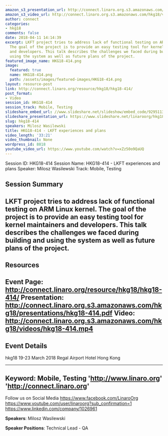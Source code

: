 ```yaml
---
amazon_s3_presentation_url: http://connect.linaro.org.s3.amazonaws.com/hkg18/presentations/hkg18-414.pdf
amazon_s3_video_url: http://connect.linaro.org.s3.amazonaws.com/hkg18/videos/hkg18-414.mp4
author: connect
categories:
- hkg18
comments: false
date: 2018-04-11 14:14:39
excerpt: LKFT project tries to address lack of functional testing on ARM Linux kernel.
  The goal of the project is to provide an easy testing tool for kernel maintainers
  and developers. This talk describes the challenges we faced during building and
  using the system as well as future plans of the project.
featured_image_name: HKG18-414.png
image:
  featured: true
  name: HKG18-414.png
  path: /assets/images/featured-images/HKG18-414.png
layout: resource-post
link: http://connect.linaro.org/resource/hkg18/hkg18-414/
post_format:
- Video
session_id: HKG18-414
session_track: Mobile, Testing
slideshare_embed_url: //www.slideshare.net/slideshow/embed_code/92951137
slideshare_presentation_url: https://www.slideshare.net/linaroorg/hkg18414-lkft-experiences-and-plans
slug: hkg18-414
speakers: Milosz Wasilewski
title: HKG18-414 - LKFT experiences and plans
video_length: '33:21'
video_thumbnail: None
wordpress_id: 8818
youtube_video_url: https://www.youtube.com/watch?v=xZz50o9QaUQ
---
```


Session ID: HKG18-414
Session Name: HKG18-414 - LKFT experiences and plans
Speaker: Milosz Wasilewski
Track: Mobile, Testing


## Session Summary
LKFT project tries to address lack of functional testing on ARM Linux kernel. The goal of the project is to provide an easy testing tool for kernel maintainers and developers. This talk describes the challenges we faced during building and using the system as well as future plans of the project.
---------------------------------------------------
## Resources
Event Page: http://connect.linaro.org/resource/hkg18/hkg18-414/
Presentation: http://connect.linaro.org.s3.amazonaws.com/hkg18/presentations/hkg18-414.pdf
Video: http://connect.linaro.org.s3.amazonaws.com/hkg18/videos/hkg18-414.mp4
 ---------------------------------------------------
## Event Details
hkg18
19-23 March 2018 
Regal Airport Hotel Hong Kong

---------------------------------------------------
Keyword: Mobile, Testing
'http://www.linaro.org'
'http://connect.linaro.org'
---------------------------------------------------
Follow us on Social Media
https://www.facebook.com/LinaroOrg
https://www.youtube.com/user/linaroorg?sub_confirmation=1
https://www.linkedin.com/company/1026961

**Speakers**: Milosz Wasilewski

**Speaker Positions**: Technical Lead - QA